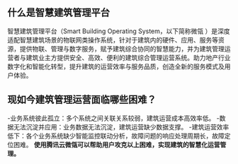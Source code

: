 ## 什么是智慧建筑管理平台
智慧建筑管理平台（Smart Building Operating System，以下简称微瓴 ）是深度适配智慧建筑场景的物联网类操作系统，针对于建筑内的硬件、应用、服务等资源，提供物联、管理与数字服务，赋予建筑综合协同的智慧能力，并为建筑管理运营者与建筑业主方提供安全、高效、便利的建筑综合管理运营系统。助力地产行业数字化和智能化转型，提升建筑的运营效率与服务品质，创造全新的服务模式及用户体验。 

## 现如今建筑管理运营面临哪些困难？
-业务系统彼此孤立：多个系统之间关联关系较弱，建筑运营成本高效率低。
-数据无法沉淀并应用：业务数据无法沉淀，建筑运营缺少数据支撑。
-建筑运营效率低下：各个业务系统缺少智能监控联动分析，故障问题的响应处理周期长，故障定位困难。
**使用腾讯云微瓴可以帮助用户攻克以上困难，实现建筑的智慧化运营管理。**
